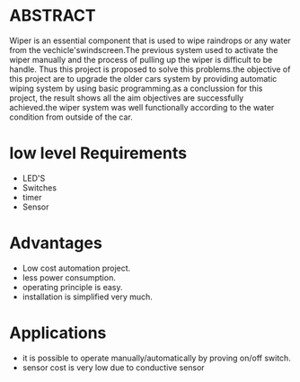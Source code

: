 # ABSTRACT
Wiper is an essential component that is used to wipe raindrops or any water from the vechicle'swindscreen.The previous system used to activate the wiper manually and the process of pulling up the wiper is difficult to be handle. Thus this project is proposed to solve this problems.the objective of this project are to upgrade the older cars system by providing automatic wiping system by using basic programming.as a conclussion for this project, the result shows all the aim objectives are successfully achieved.the wiper system was well functionally according to the water condition from outside of the car.

# low level Requirements
* LED'S
* Switches
* timer
* Sensor

# Advantages
* Low cost automation project.
* less power consumption.
* operating principle is easy.
* installation is simplified very much.

# Applications
* it is possible to operate manually/automatically by proving on/off switch.
* sensor cost is very low due to conductive sensor

